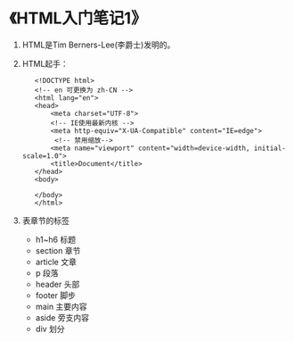 # 《HTML入门笔记1》

1. HTML是Tim Berners-Lee(李爵士)发明的。
2. HTML起手：
   ```
      <!DOCTYPE html>
      <!-- en 可更换为 zh-CN -->
      <html lang="en">
      <head>
          <meta charset="UTF-8">
          <!-- IE使用最新内核 -->
          <meta http-equiv="X-UA-Compatible" content="IE=edge">
           <!-- 禁用缩放-->
          <meta name="viewport" content="width=device-width, initial-scale=1.0">
          <title>Document</title>
      </head>
      <body>

      </body>
      </html>
    ```

3. 表章节的标签
    * h1~h6       标题
    * section     章节
    * article     文章
    * p           段落
    * header      头部
    * footer      脚步
    * main        主要内容
    * aside       旁支内容
    * div         划分
    
    
    
